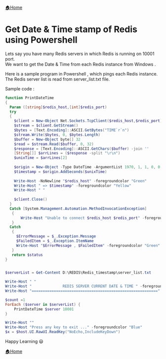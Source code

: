 [:house:Home](https://github.com/debbiswal/Articles)  

# Get Date & Time stamp of Redis using Powershell  

Lets say you have many Redis servers in which Redis is running on 10001 port.  
We want to get the Date & Time from each Redis instance from Windows .  

Here is a sample program in Powershell , which pings each Redis instance.  
The Redis server list is read from server_list.txt file.  

Sample code :  
```powershell
function PrintDateTime
{
  Param ([string]$redis_host,[int]$redis_port)  
  try
  {
    $client = New-Object Net.Sockets.TcpClient($redis_host,$redis_port)
    $stream = $client.GetStream()
    $bytes = [Text.Encoding]::ASCII.GetBytes("TIME`r`n")
    $stream.Write($bytes, 0, $bytes.Length)
    $buffer = New-Object byte[] 32
    $read = $stream.Read($buffer, 0, 32)
    $response = [Text.Encoding]::ASCII.GetChars($buffer) -join ''
    [String[]] $arrLines = ($response -split "\r\n")
    $unixTime = $arrLines[2]
     
    $origin = New-Object -Type DateTime -ArgumentList 1970, 1, 1, 0, 0, 0, 0
    $timestamp = $origin.AddSeconds($unixTime)
    
    Write-Host -NoNewline "$redis_host" -foregroundcolor "Green"
    Write-Host " => $timestamp" -foregroundcolor "Yellow"
    Write-Host " "
        
    $client.Close()
  }
  Catch [System.Management.Automation.MethodInvocationException]
   {
       Write-Host "Unable to connect $redis_host $redis_port" -foregroundcolor "Green"
   }
  Catch
   {
     $ErrorMessage = $_.Exception.Message
     $FailedItem = $_.Exception.ItemName 
     Write-Host "$ErrorMessage , $FailedItem" -foregroundcolor "Green"
   }
   return $status
}


$serverList = Get-Content D:\REDIS\Redis_timestamp\server_list.txt

Write-Host " "
Write-Host "              REDIS SERVER CURRENT DATE & TIME " -foregroundcolor "GREEN"
Write-Host "=========================================================" -foregroundcolor "WHITE"

$count =1
ForEach ($server in $serverList) {
    PrintDateTime $server 10001
}

Write-Host ""
Write-Host "Press any key to exit ..." -foregroundcolor "Blue"
$x = $host.UI.RawUI.ReadKey("NoEcho,IncludeKeyDown")
```  

Happy Learning :smiley:  

[:house:Home](https://github.com/debbiswal/Articles)
